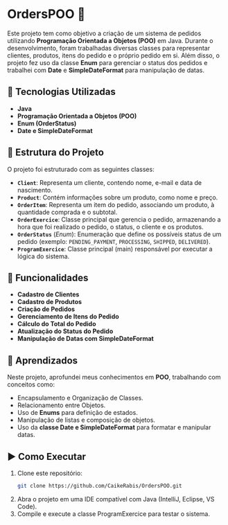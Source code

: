 # OrdersPOO 🛒

Este projeto tem como objetivo a criação de um sistema de pedidos utilizando **Programação Orientada a Objetos (POO)** em Java. Durante o desenvolvimento, foram trabalhadas diversas classes para representar clientes, produtos, itens do pedido e o próprio pedido em si. Além disso, o projeto fez uso da classe **Enum** para gerenciar o status dos pedidos e trabalhei com **Date** e **SimpleDateFormat** para manipulação de datas.

## 📌 Tecnologias Utilizadas

- **Java**
- **Programação Orientada a Objetos (POO)**
- **Enum (OrderStatus)**
- **Date e SimpleDateFormat**

## 📂 Estrutura do Projeto

O projeto foi estruturado com as seguintes classes:

- **`Client`**: Representa um cliente, contendo nome, e-mail e data de nascimento.
- **`Product`**: Contém informações sobre um produto, como nome e preço.
- **`OrderItem`**: Representa um item do pedido, associando um produto, à quantidade comprada e o subtotal.
- **`OrderExercice`**: Classe principal que gerencia o pedido, armazenando a hora que foi realizado o pedido, o status, o cliente e os produtos.
- **`OrderStatus`** (*Enum*): Enumeração que define os possíveis status de um pedido (exemplo: `PENDING_PAYMENT`, `PROCESSING`, `SHIPPED`, `DELIVERED`).
- **`ProgramExercice`**: Classe principal (main) responsável por executar a lógica do sistema.

## 🚀 Funcionalidades

- **Cadastro de Clientes**
- **Cadastro de Produtos**
- **Criação de Pedidos**
- **Gerenciamento de Itens do Pedido**
- **Cálculo do Total do Pedido**
- **Atualização do Status do Pedido**
- **Manipulação de Datas com SimpleDateFormat**

## 📖 Aprendizados

Neste projeto, aprofundei meus conhecimentos em **POO**, trabalhando com conceitos como:
- Encapsulamento e Organização de Classes.
- Relacionamento entre Objetos.
- Uso de **Enums** para definição de estados.
- Manipulação de listas e composição de objetos.
- Uso da **classe Date e SimpleDateFormat** para formatar e manipular datas.

## ▶️ Como Executar

1. Clone este repositório:
   ```bash
   git clone https://github.com/CaikeRabis/OrdersPOO.git
2. Abra o projeto em uma IDE compatível com Java (IntelliJ, Eclipse, VS Code).
3. Compile e execute a classe ProgramExercice para testar o sistema.
